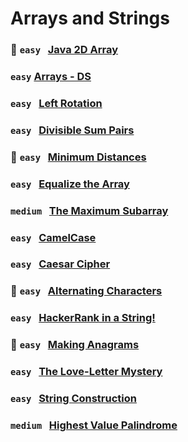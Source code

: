 # Arrays and Strings  

### 🌟 `easy` &nbsp; [Java 2D Array](https://www.hackerrank.com/challenges/java-2d-array) 

### `easy` [Arrays - DS](https://www.hackerrank.com/challenges/arrays-ds) 

### `easy` &nbsp; [Left Rotation](https://www.hackerrank.com/challenges/array-left-rotation)

### `easy` &nbsp; [Divisible Sum Pairs](https://www.hackerrank.com/challenges/divisible-sum-pairs)

### 🌟 `easy` &nbsp; [Minimum Distances](https://www.hackerrank.com/challenges/minimum-distances)

### `easy` &nbsp; [Equalize the Array](https://www.hackerrank.com/challenges/equality-in-a-array)

### `medium` &nbsp; [The Maximum Subarray](https://www.hackerrank.com/challenges/maxsubarray)

### `easy` &nbsp; [CamelCase](https://www.hackerrank.com/challenges/camelcase)

### `easy` &nbsp; [Caesar Cipher](https://www.hackerrank.com/challenges/caesar-cipher-1)

### 🌟 `easy` &nbsp; [Alternating Characters](https://www.hackerrank.com/challenges/alternating-characters)

### `easy` &nbsp; [HackerRank in a String!](https://www.hackerrank.com/challenges/hackerrank-in-a-string)

### 🌟 `easy` &nbsp; [Making Anagrams](https://www.hackerrank.com/challenges/making-anagrams)

### `easy` &nbsp; [The Love-Letter Mystery](https://www.hackerrank.com/challenges/the-love-letter-mystery)

### `easy` &nbsp; [String Construction](https://www.hackerrank.com/challenges/string-construction)

### `medium` &nbsp; [Highest Value Palindrome](https://www.hackerrank.com/challenges/richie-rich)
